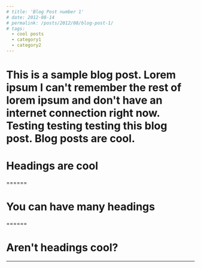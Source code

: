 ```yaml
---
# title: 'Blog Post number 1'
# date: 2012-08-14
# permalink: /posts/2012/08/blog-post-1/
# tags:
  - cool posts
  - category1
  - category2
---
```


# This is a sample blog post. Lorem ipsum I can't remember the rest of lorem ipsum and don't have an internet connection right now. Testing testing testing this blog post. Blog posts are cool.

# Headings are cool
======

# You can have many headings
======

# Aren't headings cool?
------
